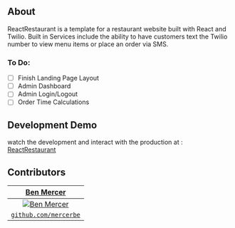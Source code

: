 ## About

ReactRestaurant is a template for a restaurant website built with React and Twilio. Built in Services include the ability to have customers text the Twilio number to view menu items or place an order via SMS.

### To Do:

- [ ] Finish Landing Page Layout
- [ ] Admin Dashboard
- [ ] Admin Login/Logout
- [ ] Order Time Calculations

## Development Demo

watch the development and interact with the production at : [ReactRestaurant](https://reactrestaurant.herokuapp.com/)

## Contributors

|                 <a href="http://github.com/mercerbe" target="_blank">**Ben Mercer**</a>                  |
| :------------------------------------------------------------------------------------------------------: |
| [![Ben Mercer](https://avatars3.githubusercontent.com/u/35779366?s=150&v=3)](http://github.com/mercerbe) |
|              <a href="http://github.com/mercerbe" target="_blank">`github.com/mercerbe`</a>              |
